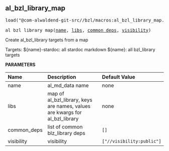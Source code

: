 <!-- Generated with Stardoc: http://skydoc.bazel.build -->



<a id="al_bzl_library_map"></a>

## al_bzl_library_map

<pre>
load("@com-alwaldend-git-src//bzl/macros:al_bzl_library_map.bzl", "al_bzl_library_map")

al_bzl_library_map(<a href="#al_bzl_library_map-name">name</a>, <a href="#al_bzl_library_map-libs">libs</a>, <a href="#al_bzl_library_map-common_deps">common_deps</a>, <a href="#al_bzl_library_map-visibility">visibility</a>)
</pre>

Create al_bzl_library targets from a map

Targets:
    ${name}-stardoc: all stardoc markdown
    ${name}: all bzl_library targets


**PARAMETERS**


| Name  | Description | Default Value |
| :------------- | :------------- | :------------- |
| <a id="al_bzl_library_map-name"></a>name |  al_md_data name   |  none |
| <a id="al_bzl_library_map-libs"></a>libs |  map of al_bzl_library, keys are names, values are kwargs for al_bzl_library   |  none |
| <a id="al_bzl_library_map-common_deps"></a>common_deps |  list of common blz_library deps   |  `[]` |
| <a id="al_bzl_library_map-visibility"></a>visibility |  visibility   |  `["//visibility:public"]` |


